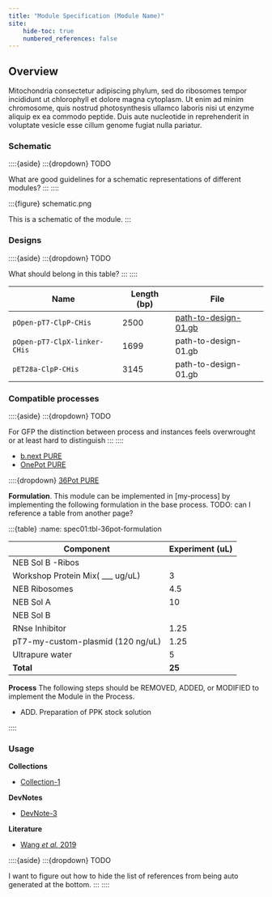 ```yaml
---
title: "Module Specification (Module Name)"
site:
    hide-toc: true
    numbered_references: false
---
```


## Overview

Mitochondria consectetur adipiscing phylum, sed do ribosomes tempor incididunt ut chlorophyll et dolore magna cytoplasm. Ut enim ad minim chromosome, quis nostrud photosynthesis ullamco laboris nisi ut enzyme aliquip ex ea commodo peptide. Duis aute nucleotide in reprehenderit in voluptate vesicle esse cillum genome fugiat nulla pariatur.

### Schematic

::::{aside}
:::{dropdown} TODO

What are good guidelines for a schematic representations of different modules?
:::
::::

:::{figure} schematic.png

This is a schematic of the module.
:::

### Designs

::::{aside}
:::{dropdown} TODO

What should belong in this table?
:::
::::

| **Name** | **Length (bp)** | **File** |
| --- | --- | --- |
| `pOpen-pT7-ClpP-CHis` | 2500 | [path-to-design-01.gb](https://github.com/bnext-bio/nucleus/blob/main/components/modules/detector/lacI.gb#L56-L66) |
| `pOpen-pT7-ClpX-linker-CHis` | 1699 | path-to-design-01.gb |
| `pET28a-ClpP-CHis` | 3145 | path-to-design-01.gb |

### Compatible processes

::::{aside}
:::{dropdown} TODO

For GFP the distinction between process and instances feels overwrought or at least hard to distinguish
:::
::::

- [b.next PURE](./docs/02-collections/cytosols.md)
- [OnePot PURE]()

::::{dropdown} [36Pot PURE]()

**Formulation**. This module can be implemented in [my-process] by implementing the following formulation in the base process. TODO: can I reference a table from another page? 


:::{table}
:name: spec01:tbl-36pot-formulation

| Component | Experiment (uL) |
| --- | --- |
| NEB Sol B -Ribos |  |
| Workshop Protein Mix( ___ ug/uL) | 3 |
| NEB Ribosomes | 4.5 |
| NEB Sol A | 10 |
| NEB Sol B |  |
| RNse Inhibitor | 1.25 |
| pT7-my-custom-plasmid (120 ng/uL) | 1.25 |
| Ultrapure water | 5 |
| **Total** | **25** |

**Process** The following steps should be REMOVED, ADDED, or MODIFIED to implement the Module in the Process. 

- ADD. Preparation of PPK stock solution

::::

### Usage

**Collections**

- [Collection-1](/docs/collections/cytosols/instance-template/instance)

**DevNotes**

- [DevNote-3](https://doi.org/10.63765/djnv7772)

**Literature**

- [Wang *et al.* 2019](https://doi.org/10.1021/acssynbio.9b00456)

::::{aside}
:::{dropdown} TODO

I want to figure out how to hide the list of references from being auto generated at the bottom.
:::
::::
